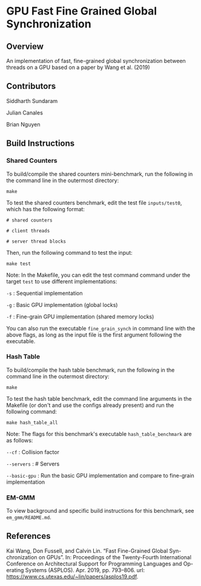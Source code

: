 
# GPU Fast Fine Grained Global Synchronization

## Overview
An implementation of fast, fine-grained global synchronization between threads on a GPU based on a paper by Wang et al. (2019)

## Contributors
Siddharth Sundaram

Julian Canales

Brian Nguyen


## Build Instructions
### Shared Counters
To build/compile the shared counters mini-benchmark, run the following in the command line in the outermost directory:

`make`

To test the shared counters benchmark, edit the test file `inputs/test0`, which has the following format:

`# shared counters`

`# client threads`

`# server thread blocks`

Then, run the following command to test the input:

`make test`

Note: In the Makefile, you can edit the test command command under the target `test` to use different implementations:

`-s` : Sequential implementation

`-g` : Basic GPU implementation (global locks)

`-f` : Fine-grain GPU implementation (shared memory locks)

You can also run the executable `fine_grain_synch` in command line with the above flags, as long as the input file is the first argument following the executable.

### Hash Table
To build/compile the hash table benchmark, run the following in the command line in the outermost directory:

`make`

To test the hash table benchmark, edit the command line arguments in the Makefile (or don't and use the configs already present) and run the following command:

`make hash_table_all`

Note: The flags for this benchmark's executable `hash_table_benchmark` are as follows:

`--cf` : Collision factor

`--servers` : # Servers

`--basic-gpu` : Run the basic GPU implementation and compare to fine-grain implementation

### EM-GMM
To view background and specific build instructions for this benchmark, see `em_gmm/README.md`.

## References
Kai Wang, Don Fussell, and Calvin Lin. “Fast Fine-Grained Global Syn-
chronization on GPUs”. In: Proceedings of the Twenty-Fourth International
Conference on Architectural Support for Programming Languages and Op-
erating Systems (ASPLOS). Apr. 2019, pp. 793–806. url: https://www.cs.utexas.edu/~lin/papers/asplos19.pdf.